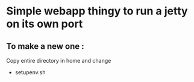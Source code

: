 # Simple webapp thingy to run a jetty on its own port

## To make a new one :

Copy entire directory in home and change 

* setupenv.sh
